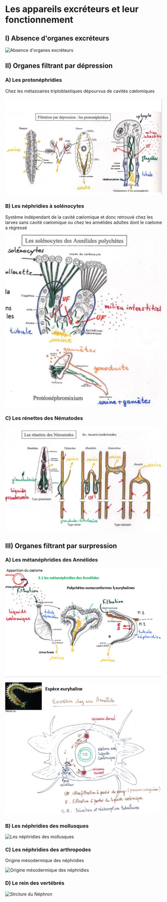 # Les appareils excréteurs et leur fonctionnement

## I) Absence d'organes excréteurs

![Absence d'organes excréteurs](Images/absence.JPG)

## II) Organes filtrant par dépression

### A) Les protonéphridies

Chez les métazoaires triploblastiques dépourvus de cavités cœlomiques

![Filtration par dépression](Images/protonéphridies.JPG)

### B) Les néphridies à solénocytes

Système  indépendant de la cavité cœlomique et donc retrouvé chez les larves sans cavité cœlomique ou chez les annélides adultes dont le cœlome a régressé 

![Les néphridies à solénocytes](Images/solénocytes.JPG)

### C) Les rénettes des Nématodes

![Les rénettes](Images/rénettes.JPG)

## III) Organes filtrant par surpression

### A) Les métanéphridies des Annélides

![Les métanéphridies des Annélides](Images/annélides.JPG)

![Les métanéphridies des Annélides](Images/annélides2.JPG)

### B) Les néphridies des mollusques

![Les néphridies des mollusques](Images/mollusque.JPG)

### C) Les néphridies des arthropodes

Origine mésodermique des néphridies

![Origine mésodermique des néphridies](Images/ori.JPG)

### D) Le rein des vertébrés

![Strcture du Néphron](Images/corp.JPG)






















